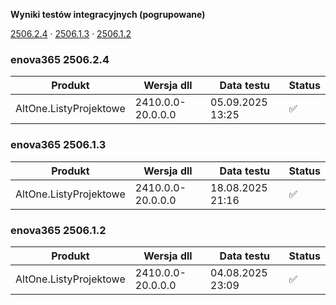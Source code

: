 **Wyniki testów integracyjnych (pogrupowane)**

[2506.2.4](#enova365-250624) · [2506.1.3](#enova365-250613) · [2506.1.2](#enova365-250612)

### enova365 2506.2.4

| Produkt                | Wersja dll        | Data testu       | Status |
|------------------------|-------------------|------------------|--------|
| AltOne.ListyProjektowe | 2410.0.0-20.0.0.0 | 05.09.2025 13:25 | ✅      |

### enova365 2506.1.3

| Produkt                | Wersja dll        | Data testu       | Status |
|------------------------|-------------------|------------------|--------|
| AltOne.ListyProjektowe | 2410.0.0-20.0.0.0 | 18.08.2025 21:16 | ✅      |

### enova365 2506.1.2

| Produkt                | Wersja dll        | Data testu       | Status |
|------------------------|-------------------|------------------|--------|
| AltOne.ListyProjektowe | 2410.0.0-20.0.0.0 | 04.08.2025 23:09 | ✅      |

